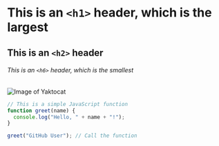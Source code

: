 # This is an `<h1>` header, which is the largest

## This is an `<h2>` header

###### This is an `<h6>` header, which is the smallest
![Image of Yaktocat](https://octodex.github.com/images/yaktocat.png)
```javascript
// This is a simple JavaScript function
function greet(name) {
  console.log("Hello, " + name + "!");
}

greet("GitHub User"); // Call the function
